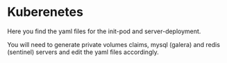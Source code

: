 # Kuberenetes

Here you find the yaml files for the init-pod and server-deployment. 

You will need to generate private volumes claims, mysql (galera) and redis (sentinel) servers and edit the yaml files accordingly.